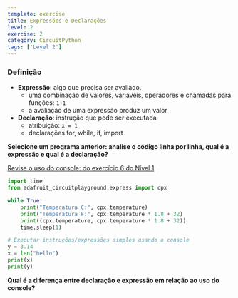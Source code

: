```yaml
---
template: exercise
title: Expressões e Declarações
level: 2
exercise: 2
category: CircuitPython
tags: ['Level 2']
---
```


### Definição

- **Expressão**: algo que precisa ser avaliado.
  - uma combinação de valores, variáveis, operadores e chamadas para funções: `1+1`
  - a avaliação de uma expressão produz um valor
- **Declaração**: instrução que pode ser executada
  - atribuição: `x = 1`
  - declarações for, while, if, import

**Selecione um programa anterior: analise o código linha por linha, qual é a expressão e qual é a declaração?**

[Revise o uso do console: do exercício 6 do Nível 1](../../level-1/L1-E6)

```python
import time
from adafruit_circuitplayground.express import cpx

while True:
    print("Temperatura C:", cpx.temperature)
    print("Temperatura F:", cpx.temperature * 1.8 + 32)
    print((cpx.temperature, cpx.temperature * 1.8 + 32))
    time.sleep(1)

```

```python
# Executar instruções/expressões simples usando o console
y = 3.14
x = len("hello")
print(x)
print(y)
```

**Qual é a diferença entre declaração e expressão em relação ao uso do console?**

